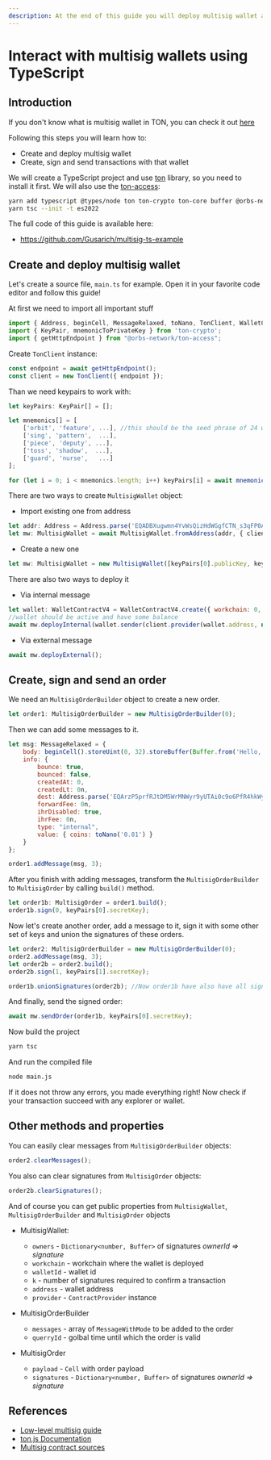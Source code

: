 ```yaml
---
description: At the end of this guide you will deploy multisig wallet and send some transactions using ton library
---
```


# Interact with multisig wallets using TypeScript

## Introduction

If you don't know what is multisig wallet in TON, you can check it out [here](/develop/smart-contracts/tutorials/multisig)

Following this steps you will learn how to:

- Create and deploy multisig wallet
- Create, sign and send transactions with that wallet

We will create a TypeScript project and use [ton](https://www.npmjs.com/package/ton) library, so you need to install it first. We will also use the [ton-access](https://www.orbs.com/ton-access/):

```bash
yarn add typescript @types/node ton ton-crypto ton-core buffer @orbs-network/ton-access
yarn tsc --init -t es2022
```

The full code of this guide is available here:

- https://github.com/Gusarich/multisig-ts-example

## Create and deploy multisig wallet

Let's create a source file, `main.ts` for example. Open it in your favorite code editor and follow this guide!

At first we need to import all important stuff

```js
import { Address, beginCell, MessageRelaxed, toNano, TonClient, WalletContractV4, MultisigWallet, MultisigOrder, MultisigOrderBuilder } from "ton";
import { KeyPair, mnemonicToPrivateKey } from 'ton-crypto';
import { getHttpEndpoint } from "@orbs-network/ton-access";
```

Create `TonClient` instance:

```js
const endpoint = await getHttpEndpoint();
const client = new TonClient({ endpoint });
```

Than we need keypairs to work with:

```js
let keyPairs: KeyPair[] = [];

let mnemonics[] = [
    ['orbit', 'feature', ...], //this should be the seed phrase of 24 words
    ['sing', 'pattern',  ...],
    ['piece', 'deputy', ...],
    ['toss', 'shadow',  ...],
    ['guard', 'nurse',   ...]
];

for (let i = 0; i < mnemonics.length; i++) keyPairs[i] = await mnemonicToPrivateKey(mnemonics[i]);
```

There are two ways to create `MultisigWallet` object:

- Import existing one from address

```js
let addr: Address = Address.parse('EQADBXugwmn4YvWsQizHdWGgfCTN_s3qFP0Ae0pzkU-jwzoE');
let mw: MultisigWallet = await MultisigWallet.fromAddress(addr, { client });
```

- Create a new one

```js
let mw: MultisigWallet = new MultisigWallet([keyPairs[0].publicKey, keyPairs[1].publicKey], 0, 0, 1, { client });
```

There are also two ways to deploy it

- Via internal message

```js
let wallet: WalletContractV4 = WalletContractV4.create({ workchain: 0, publicKey: keyPairs[4].publicKey });
//wallet should be active and have some balance
await mw.deployInternal(wallet.sender(client.provider(wallet.address, null), keyPairs[4].secretKey), toNano('0.05'));
```

- Via external message

```js
await mw.deployExternal();
```

## Create, sign and send an order

We need an `MultisigOrderBuilder` object to create a new order.

```js
let order1: MultisigOrderBuilder = new MultisigOrderBuilder(0);
```

Then we can add some messages to it.

```js
let msg: MessageRelaxed = {
    body: beginCell().storeUint(0, 32).storeBuffer(Buffer.from('Hello, world!')).endCell(),
    info: {
        bounce: true,
        bounced: false,
        createdAt: 0,
        createdLt: 0n,
        dest: Address.parse('EQArzP5prfRJtDM5WrMNWyr9yUTAi0c9o6PfR4hkWy9UQXHx'),
        forwardFee: 0n,
        ihrDisabled: true,
        ihrFee: 0n,
        type: "internal",
        value: { coins: toNano('0.01') }
    }
};

order1.addMessage(msg, 3);
```

After you finish with adding messages, transform the `MultisigOrderBuilder` to `MultisigOrder` by calling `build()` method.

```js
let order1b: MultisigOrder = order1.build();
order1b.sign(0, keyPairs[0].secretKey);
```

Now let's create another order, add a message to it, sign it with some other set of keys and union the signatures of these orders.

```js
let order2: MultisigOrderBuilder = new MultisigOrderBuilder(0);
order2.addMessage(msg, 3);
let order2b = order2.build();
order2b.sign(1, keyPairs[1].secretKey);

order1b.unionSignatures(order2b); //Now order1b have also have all signatures from order2b
```

And finally, send the signed order:

```js
await mw.sendOrder(order1b, keyPairs[0].secretKey);
```

Now build the project

```bash
yarn tsc
```

And run the compiled file

```bash
node main.js
```

If it does not throw any errors, you made everything right! Now check if your transaction succeed with any explorer or wallet.

## Other methods and properties

You can easily clear messages from `MultisigOrderBuilder` objects:

```js
order2.clearMessages();
```

You also can clear signatures from `MultisigOrder` objects:

```js
order2b.clearSignatures();
```

And of course you can get public properties from `MultisigWallet`, `MultisigOrderBuilder` and `MultisigOrder` objects

- MultisigWallet:
  - `owners` - `Dictionary<number, Buffer>` of signatures _ownerId => signature_
  - `workchain` - workchain where the wallet is deployed
  - `walletId` - wallet id
  - `k` - number of signatures required to confirm a transaction
  - `address` - wallet address
  - `provider` - `ContractProvider` instance

- MultisigOrderBuilder
  - `messages` - array of `MessageWithMode` to be added to the order
  - `querryId` - golbal time until which the order is valid

- MultisigOrder
  - `payload` - `Cell` with order payload
  - `signatures` - `Dictionary<number, Buffer>` of signatures _ownerId => signature_

## References

- [Low-level multisig guide](/develop/smart-contracts/tutorials/multisig)
- [ton.js Documentation](https://ton-community.github.io/ton/)
- [Multisig contract sources](https://github.com/ton-blockchain/multisig-contract)
